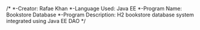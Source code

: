 /*
*-Creator: Rafae Khan
*-Language Used: Java EE
*-Program Name: Bookstore Database
*-Program Description: H2 bookstore database system integrated using Java EE DAO 
*/
